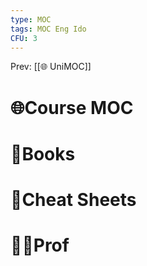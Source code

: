 ```yaml
---
type: MOC
tags: MOC Eng Ido
CFU: 3
---
```

Prev: [[🌐 UniMOC]]

# 🌐Course MOC






# 📒Books






# 📄Cheat Sheets






# 👨‍🏫Prof






